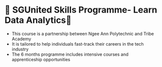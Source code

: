 # 🌱 SGUnited Skills Programme- Learn Data Analytics🌱
- This course is a partnership between Ngee Ann Polytechnic and Tribe Academy
- It is tailored to help individuals fast-track their careers in the tech industry
- The 6 months programme includes intensive courses and apprenticeship opportunities
